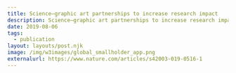 ```yaml
---
title: Science–graphic art partnerships to increase research impact
description: Science–graphic art partnerships to increase research impact
date: 2019-08-06
tags:
  - publication
layout: layouts/post.njk
image: /img/w3images/global_smallholder_app.png
externalurl: https://www.nature.com/articles/s42003-019-0516-1
---
```

